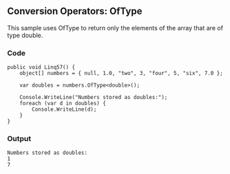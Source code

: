 ## Conversion Operators: OfType ##

This sample uses OfType to return only the elements of the array that are of type double.

### Code ###

```
public void Linq57() {
    object[] numbers = { null, 1.0, "two", 3, "four", 5, "six", 7.0 };

    var doubles = numbers.OfType<double>();
    
    Console.WriteLine("Numbers stored as doubles:");
    foreach (var d in doubles) {
        Console.WriteLine(d);
    }       
}

```

### Output ###

```
Numbers stored as doubles:
1
7
```
